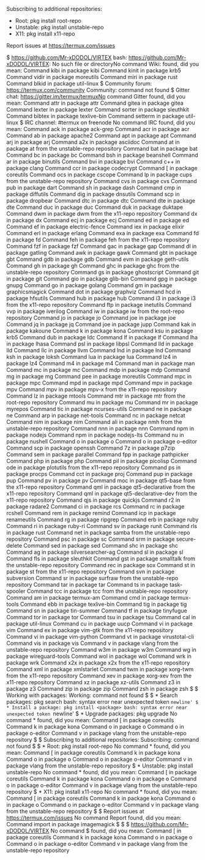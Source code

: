 Subscribing to additional repositories:

 * Root:     pkg install root-repo
 * Unstable: pkg install unstable-repo
 * X11:      pkg install x11-repo

Report issues at https://termux.com/issues

$ https://github.com/Mr-xDODOL/VIRTEX
bash: https://github.com/Mr-xDODOL/VIRTEX: No such file or directoryNo command Wiki: found, did you mean:
 Command kibi in package kibi
 Command kinit in package krb5
 Command vidir in package moreutils
 Command miri in package rust
 Command blkid in package util-linux
$ Community forum: https://termux.com/community
Community: command not found
$ Gitter chat:     https://gitter.im/termux/termuxNo command Gitter found, did you mean:
 Command attr in package attr
 Command gitea in package gitea
 Command lexter in package lexter
 Command sorter in package sleuthkit
 Command bibtex in package texlive-bin
 Command setterm in package util-linux
$ IRC channel:     #termux on freenode
No command IRC found, did you mean:
 Command ack in package ack-grep
 Command acr in package acr
 Command ab in package apache2
 Command apt in package apt
 Command arj in package arj
 Command a2x in package asciidoc
 Command at in package at from the unstable-repo repository
 Command bat in package bat
 Command bc in package bc
 Command bsh in package beanshell
 Command ar in package binutils
 Command bvi in package bvi
 Command c++ in package clang
 Command ccr in package codecrypt
 Command [ in package coreutils
 Command ocs in package cscope
 Command lp in package cups from the unstable-repo repository
 Command cvs in package cvs
 Command pub in package dart
 Command sh in package dash
 Command cmp in package diffutils
 Command dig in package dnsutils
 Command scp in package dropbear
 Command dtc in package dtc
 Command dte in package dte
 Command duc in package duc
 Command duk in package duktape
 Command dwm in package dwm from the x11-repo repository
 Command dx in package dx
 Command ecj in package ecj
 Command ed in package ed
 Command ef in package electric-fence
 Command iex in package elixir
 Command erl in package erlang
 Command exa in package exa
 Command fd in package fd
 Command feh in package feh from the x11-repo repository
 Command fzf in package fzf
 Command gac in package gap
 Command dl in package gatling
 Command awk in package gawk
 Command gbt in package gbt
 Command gdb in package gdb
 Command evm in package geth-utils
 Command gh in package gh
 Command ghc in package ghc from the unstable-repo repository
 Command gs in package ghostscript
 Command git in package git
 Command gio in package glib-bin
 Command gpg in package gnupg
 Command go in package golang
 Command gm in package graphicsmagick
 Command dot in package graphviz
 Command hcd in package hfsutils
 Command hub in package hub
 Command i3 in package i3 from the x11-repo repository
 Command ftp in package inetutils
 Command vvp in package iverilog
 Command iw in package iw from the root-repo repository
 Command jo in package jo
 Command joe in package joe
 Command jq in package jq
 Command joe in package jupp
 Command kak in package kakoune
 Command k in package kona
 Command ksu in package krb5
 Command dub in package ldc
 Command lf in package lf
 Command lha in package lhasa
 Command psl in package libpsl
 Command lld in package lld
 Command llc in package llvm
 Command lnd in package lnd
 Command ksh in package loksh
 Command lua in package lua
 Command lz4 in package lz4
 Command m4 in package m4
 Command man in package man
 Command mc in package mc
 Command mdp in package mdp
 Command mg in package mg
 Command pee in package moreutils
 Command mpc in package mpc
 Command mpd in package mpd
 Command mpv in package mpv
 Command mpv in package mpv-x from the x11-repo repository
 Command lz in package mtools
 Command mtr in package mtr from the root-repo repository
 Command mu in package mu
 Command mr in package myrepos
 Command tic in package ncurses-utils
 Command ne in package ne
 Command arp in package net-tools
 Command nc in package netcat
 Command nim in package nim
 Command ali in package nmh from the unstable-repo repository
 Command nnn in package nnn
 Command npm in package nodejs
 Command npm in package nodejs-lts
 Command nu in package nushell
 Command o in package o
 Command o in package o-editor
 Command scp in package openssh
 Command 7z in package p7zip
 Command sem in package parallel
 Command fpp in package pathpicker
 Command php in package php
 Command pil in package picolisp
 Command ode in package plotutils from the x11-repo repository
 Command ps in package procps
 Command cct in package proj
 Command pup in package pup
 Command pv in package pv
 Command moc in package qt5-base from the x11-repo repository
 Command qml in package qt5-declarative from the x11-repo repository
 Command qml in package qt5-declarative-dev from the x11-repo repository
 Command qjs in package quickjs
 Command r2 in package radare2
 Command ci in package rcs
 Command rc in package rcshell
 Command rem in package remind
 Command icp in package renameutils
 Command rg in package ripgrep
 Command erb in package ruby
 Command ri in package ruby-ri
 Command sv in package runit
 Command rls in package rust
 Command net in package samba from the unstable-repo repository
 Command psc in package sc
 Command srm in package secure-delete
 Command sed in package sed
 Command shc in package shc
 Command ag in package silversearcher-ag
 Command sl in package sl
 Command fls in package sleuthkit
 Command gst in package smalltalk from the unstable-repo repository
 Command rec in package sox
 Command st in package st from the x11-repo repository
 Command svn in package subversion
 Command sr in package surfraw from the unstable-repo repository
 Command tar in package tar
 Command ts in package task-spooler
 Command tcc in package tcc from the unstable-repo repository
 Command am in package termux-am
 Command cmd in package termux-tools
 Command ebb in package texlive-bin
 Command tig in package tig
 Command sn in package tin-summer
 Command tf in package tinyfugue
 Command tor in package tor
 Command tsu in package tsu
 Command cal in package util-linux
 Command cu in package uucp
 Command vi in package vim
 Command ex in package vim-gtk from the x11-repo repository
 Command vi in package vim-python
 Command vt in package virustotal-cli
 Command vis in package vis
 Command v in package vlang from the unstable-repo repository
 Command w3m in package w3m
 Command wg in package wireguard-tools
 Command wol in package wol
 Command wrk in package wrk
 Command x2x in package x2x from the x11-repo repository
 Command xml in package xmlstarlet
 Command twm in package xorg-twm from the x11-repo repository
 Command xev in package xorg-xev from the x11-repo repository
 Command xz in package xz-utils
 Command z3 in package z3
 Command zip in package zip
 Command zsh in package zsh
$
$ Working with packages:
Working: command not found
$
$  * Search packages:   pkg search <query>
bash: syntax error near unexpected token `newline'
$  * Install a package: pkg install <package>
bash: syntax error near unexpected token `newline'
$  * Upgrade packages:  pkg upgrade
No command * found, did you mean:
 Command [ in package coreutils
 Command k in package kona
 Command o in package o
 Command o in package o-editor
 Command v in package vlang from the unstable-repo repository
$
$ Subscribing to additional repositories:
Subscribing: command not found
$
$  * Root:     pkg install root-repo
No command * found, did you mean:
 Command [ in package coreutils
 Command k in package kona
 Command o in package o
 Command o in package o-editor
 Command v in package vlang from the unstable-repo repository
$  * Unstable: pkg install unstable-repo
No command * found, did you mean:
 Command [ in package coreutils
 Command k in package kona
 Command o in package o
 Command o in package o-editor
 Command v in package vlang from the unstable-repo repository
$  * X11:      pkg install x11-repo
No command * found, did you mean:
 Command [ in package coreutils
 Command k in package kona
 Command o in package o
 Command o in package o-editor
 Command v in package vlang from the unstable-repo repository
$
$ Report issues at https://termux.com/issues
No command Report found, did you mean:
 Command import in package imagemagick
$
$ $ https://github.com/Mr-xDODOL/VIRTEX
No command $ found, did you mean:
 Command [ in package coreutils
 Command k in package kona
 Command o in package o
 Command o in package o-editor
 Command v in package vlang from the unstable-repo repository
